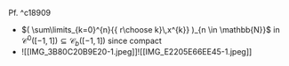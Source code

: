 
Pf. ^c18909
- $( \sum\limits_{k=0}^{n}{{ r\choose k}\,x^{k}} )_{n \in \mathbb{N}}$ in  $\mathcal{C}^{0}([-1,\,1])\subseteq\mathcal{C}_{b}([-1,\,1])$  since compact
- ![[IMG_3B80C20B9E20-1.jpeg]]![[IMG_E2205E66EE45-1.jpeg]]